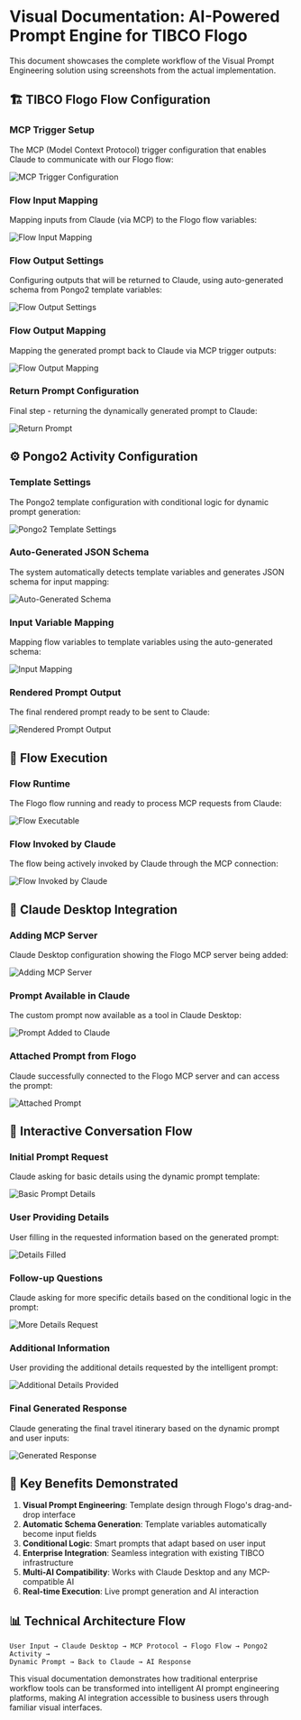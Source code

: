# Visual Documentation: AI-Powered Prompt Engine for TIBCO Flogo

This document showcases the complete workflow of the Visual Prompt Engineering solution using screenshots from the actual implementation.

## 🏗️ TIBCO Flogo Flow Configuration

### MCP Trigger Setup
The MCP (Model Context Protocol) trigger configuration that enables Claude to communicate with our Flogo flow:

![MCP Trigger Configuration](../images/Flogo-flow-MCPTrigger-Config-Prompt.png)

### Flow Input Mapping
Mapping inputs from Claude (via MCP) to the Flogo flow variables:

![Flow Input Mapping](../images/Flogo-flow-MCPTrigger-MapToFlowInputs.png)

### Flow Output Settings
Configuring outputs that will be returned to Claude, using auto-generated schema from Pongo2 template variables:

![Flow Output Settings](../images/Flogo-flow-MCPTrigger-OutputSettings-AsSchemaVarsFromVariablesFromPongoTemplate.png)

### Flow Output Mapping
Mapping the generated prompt back to Claude via MCP trigger outputs:

![Flow Output Mapping](../images/Flogo-Flow-MCPTrigger-MapFromFlow-Outputs.png)

### Return Prompt Configuration
Final step - returning the dynamically generated prompt to Claude:

![Return Prompt](../images/Flogo-Flow-Return-Prompt.png)

## ⚙️ Pongo2 Activity Configuration

### Template Settings
The Pongo2 template configuration with conditional logic for dynamic prompt generation:

![Pongo2 Template Settings](../images/Pongo2-activity-Settings-Pongo2template.png)

### Auto-Generated JSON Schema
The system automatically detects template variables and generates JSON schema for input mapping:

![Auto-Generated Schema](../images/Pongo2-activity-InputSetting-JSONSchemaForDetected-Pongo2TemplateVariables.png)

### Input Variable Mapping
Mapping flow variables to template variables using the auto-generated schema:

![Input Mapping](../images/Pongo2-activity-InputMapping.png)

### Rendered Prompt Output
The final rendered prompt ready to be sent to Claude:

![Rendered Prompt Output](../images/Pongo2-activity-Output-rederedPrompt.png)

## 🚀 Flow Execution

### Flow Runtime
The Flogo flow running and ready to process MCP requests from Claude:

![Flow Executable](../images/Flow-flow-executable-run.png)

### Flow Invoked by Claude
The flow being actively invoked by Claude through the MCP connection:

![Flow Invoked by Claude](../images/Flow-flow-executable-run-invoked-byClaude.png)

## 🤖 Claude Desktop Integration

### Adding MCP Server
Claude Desktop configuration showing the Flogo MCP server being added:

![Adding MCP Server](../images/Claude-addingPrompt-viaMCP.png)

### Prompt Available in Claude
The custom prompt now available as a tool in Claude Desktop:

![Prompt Added to Claude](../images/Claude-added-prompt-for-travelItinerary.png)

### Attached Prompt from Flogo
Claude successfully connected to the Flogo MCP server and can access the prompt:

![Attached Prompt](../images/Claude-attachedPrompt-from-FlogoMCPServer.png)

## 💬 Interactive Conversation Flow

### Initial Prompt Request
Claude asking for basic details using the dynamic prompt template:

![Basic Prompt Details](../images/Claude-Asking-basic-prompt-details.png)

### User Providing Details
User filling in the requested information based on the generated prompt:

![Details Filled](../images/Claude-Asking-basic-prompt-details-filled.png)

### Follow-up Questions
Claude asking for more specific details based on the conditional logic in the prompt:

![More Details Request](../images/Claude-asking-more-details-based-OnPrompt-From-Flogo.png)

### Additional Information
User providing the additional details requested by the intelligent prompt:

![Additional Details Provided](../images/Claude-asking-more-details-provided.png)

### Final Generated Response
Claude generating the final travel itinerary based on the dynamic prompt and user inputs:

![Generated Response](../images/Claude-generatedResponse.png)

## 🎯 Key Benefits Demonstrated

1. **Visual Prompt Engineering**: Template design through Flogo's drag-and-drop interface
2. **Automatic Schema Generation**: Template variables automatically become input fields
3. **Conditional Logic**: Smart prompts that adapt based on user input
4. **Enterprise Integration**: Seamless integration with existing TIBCO infrastructure
5. **Multi-AI Compatibility**: Works with Claude Desktop and any MCP-compatible AI
6. **Real-time Execution**: Live prompt generation and AI interaction

## 📊 Technical Architecture Flow

```
User Input → Claude Desktop → MCP Protocol → Flogo Flow → Pongo2 Activity → 
Dynamic Prompt → Back to Claude → AI Response
```

This visual documentation demonstrates how traditional enterprise workflow tools can be transformed into intelligent AI prompt engineering platforms, making AI integration accessible to business users through familiar visual interfaces.

